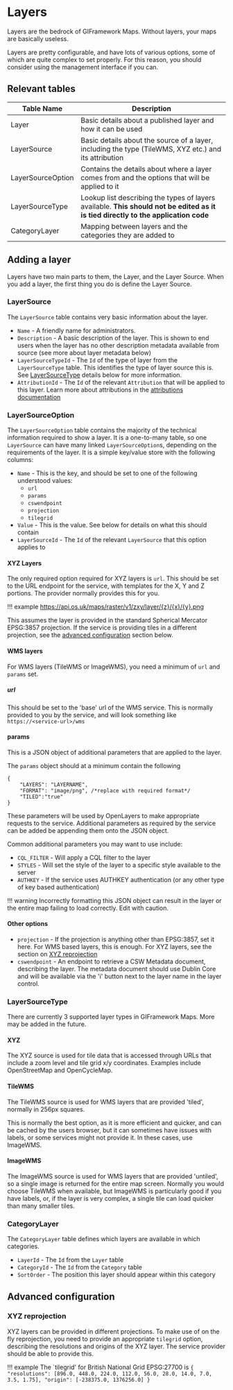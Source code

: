 # Layers

Layers are the bedrock of GIFramework Maps. Without layers, your maps are basically useless.

Layers are pretty configurable, and have lots of various options, some of which are quite complex to set properly. For this reason, you should consider using the management interface if you can.

## Relevant tables

| Table Name                        | Description                          |
| --------------------------------- | ------------------------------------ |
| Layer                             | Basic details about a published layer and how it can be used |
| LayerSource                       | Basic details about the source of a layer, including the type (TileWMS, XYZ etc.) and its attribution  |
| LayerSourceOption                 | Contains the details about where a layer comes from and the options that will be applied to it |
| LayerSourceType                   | Lookup list describing the types of layers available. **This should not be edited as it is tied directly to the application code** |  
| CategoryLayer                     | Mapping between layers and the categories they are added to |

## Adding a layer

Layers have two main parts to them, the Layer, and the Layer Source. When you add a layer, the first thing you do is define the Layer Source.

### LayerSource

The `LayerSource` table contains very basic information about the layer.

- `Name` - A friendly name for administrators.
- `Description` - A basic description of the layer. This is shown to end users when the layer has no other description metadata available from source (see more about layer metadata below)
- `LayerSourceTypeId` - The `Id` of the type of layer from the `LayerSourceType` table. This identifies the type of layer source this is. See [LayerSourceType](#layersourcetype) details below for more information.
- `AttributionId` - The `Id` of the relevant `Attribution` that will be applied to this layer. Learn more about attributions in the [attributions documentation](../db/attributions.md)

### LayerSourceOption

The `LayerSourceOption` table contains the majority of the technical information required to show a layer. It is a one-to-many table, so one `LayerSource` can have many linked `LayerSourceOption`s, depending on the requirements of the layer. It is a simple key/value store with the following columns:

- `Name` - This is the key, and should be set to one of the following understood values:
    - `url`
    - `params`
    - `cswendpoint`
    - `projection`
    - `tilegrid`
- `Value` - This is the value. See below for details on what this should contain
- `LayerSourceId` - The `Id` of the relevant `LayerSource` that this option applies to

#### XYZ Layers
The only required option required for XYZ layers is `url`. This should be set to the URL endpoint for the service, with templates for the X, Y and Z portions. The provider normally provides this for you.

!!! example
    https://api.os.uk/maps/raster/v1/zxy/layer/{z}/{x}/{y}.png

This assumes the layer is provided in the standard Spherical Mercator EPSG:3857 projection. If the service is providing tiles in a different projection, see the [advanced configuration](#xyz-reprojection) section below.

#### WMS layers

For WMS layers (TileWMS or ImageWMS), you need a minimum of `url` and `params` set.
##### url
This should be set to the 'base' url of the WMS service. This is normally provided to you by the service, and will look something like `https://<service-url>/wms`

#### params
This is a JSON object of additional parameters that are applied to the layer.

The `params` object should at a minimum contain the following

```
{
    "LAYERS": "LAYERNAME", 
    "FORMAT": "image/png", /*replace with required format*/
    "TILED":"true"
}
```

These parameters will be used by OpenLayers to make appropriate requests to the service. Additional parameters as required by the service can be added be appending them onto the JSON object.

Common additional parameters you may want to use include:

- `CQL_FILTER` - Will apply a CQL filter to the layer
- `STYLES` - Will set the style of the layer to a specific style available to the server
- `AUTHKEY` - If the service uses AUTHKEY authentication (or any other type of key based authentication)

!!! warning
    Incorrectly formatting this JSON object can result in the layer or the entire map failing to load correctly. Edit with caution.

#### Other options

- `projection` - If the projection is anything other than EPSG:3857, set it here. For WMS based layers, this is enough. For XYZ layers, see the section on [XYZ reprojection](#xyz-reprojection)
- `cswendpoint` - An endpoint to retrieve a CSW Metadata document, describing the layer. The metadata document should use Dublin Core and will be available via the 'i' button next to the layer name in the layer control.

### LayerSourceType

There are currently 3 supported layer types in GIFramework Maps. More may be added in the future.

#### XYZ
The XYZ source is used for tile data that is accessed through URLs that include a zoom level and tile grid x/y coordinates. Examples include OpenStreetMap and OpenCycleMap.

#### TileWMS
The TileWMS source is used for WMS layers that are provided 'tiled', normally in 256px squares.

This is normally the best option, as it is more efficient and quicker, and can be cached by the users browser, but it can sometimes have issues with labels, or some services might not provide it. In these cases, use ImageWMS.

#### ImageWMS
The ImageWMS source is used for WMS layers that are provided 'untiled', so a single image is returned for the entire map screen. Normally you would choose TileWMS when available, but ImageWMS is particularly good if you have labels, or, if the layer is very complex, a single tile can load quicker than many smaller tiles.

### CategoryLayer

The `CategoryLayer` table defines which layers are available in which categories.

- `LayerId` - The `Id` from the `Layer` table
- `CategoryId` - The `Id` from the `Category` table
- `SortOrder` - The position this layer should appear within this category

## Advanced configuration

### XYZ reprojection

XYZ layers can be provided in different projections. To make use of on the fly reprojection, you need to provide an appropriate `tilegrid` option, describing the resolutions and origins of the XYZ layer. The service provider should be able to provide this.

!!! example
    The `tilegrid' for British National Grid EPSG:27700 is
    ```
    {
        "resolutions": [896.0, 448.0, 224.0, 112.0, 56.0, 28.0, 14.0, 7.0, 3.5, 1.75],
        "origin": [-238375.0, 1376256.0]
    }
    ```